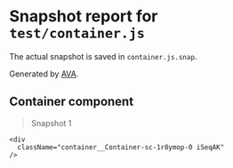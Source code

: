 # Snapshot report for `test/container.js`

The actual snapshot is saved in `container.js.snap`.

Generated by [AVA](https://ava.li).

## Container component

> Snapshot 1

    <div
      className="container__Container-sc-1r8ymop-0 iSeqAK"
    />
